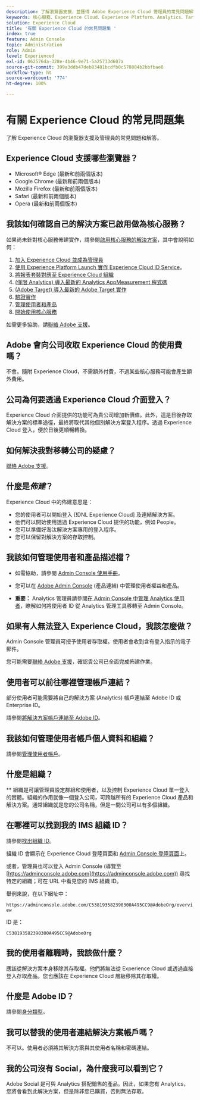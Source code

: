 ```yaml
---
description: 了解瀏覽器支援，並獲得 Adobe Experience Cloud 管理員的常見問題解答。
keywords: 核心服務、Experience Cloud、Experience Platform、Analytics、Target、使用者管理。
solution: Experience Cloud
title: '有關 Experience Cloud 的常見問題集 '
index: true
feature: Admin Console
topic: Administration
role: Admin
level: Experienced
exl-id: 062576da-328e-4b46-9e71-5a25733d607a
source-git-commit: 399a3ddb47deb83481bcdfb0c578804b2bbfbae8
workflow-type: ht
source-wordcount: '774'
ht-degree: 100%

---
```


# 有關 Experience Cloud 的常見問題集

了解 Experience Cloud 的瀏覽器支援及管理員的常見問題和解答。

## Experience Cloud 支援哪些瀏覽器？

* Microsoft® Edge (最新和前兩個版本)
* Google Chrome (最新和前兩個版本)
* Mozilla Firefox (最新和前兩個版本)
* Safari (最新和前兩個版本)
* Opera (最新和前兩個版本)

## 我該如何確認自己的解決方案已啟用做為核心服務？

如果尚未針對核心服務佈建實作，請參閱[啟用核心服務的解決方案](core-services.md#concept_07ED1D5C64234E77976E6D572E78FB9C)，其中會說明如何：

1. [加入 Experience Cloud 並成為管理員](core-services.md#section_2423F0BD3DF642658103310EE5EA6154)
1. [使用 Experience Platform Launch 實作 Experience Cloud ID Service](https://experienceleague.adobe.com/docs/experience-platform/tags/get-started/quick-start.html?lang=en)。
1. [將報表套裝對應至 Experience Cloud 組織](core-services.md#concept_apg_zq2_rw)
1. [(僅限 Analytics) 導入最新的 Analytics AppMeasurement 程式碼](core-services.md#section_1798D9D0F05C47E29816AC4EEB9A0913)
1. [(Adobe Target) 導入最新的 Adobe Target 實作](core-services.md#section_C2F4493C7A36406DAE2266B429A4BD24)
1. [驗證實作](core-services.md#section_E641782A0F4F44AF8C9C91216BE330D5)
1. [管理使用者和產品](core-services.md#section_B6E95F4E0E12483CB9DA99CBC0C5A4AF)
1. [開始使用核心服務](core-services.md#section_960C06093623462E8EA247B3E97274A1)

如需更多協助，請[聯絡 Adobe 支援](https://experienceleague.adobe.com/?support-solution=General#support)。

## Adobe 會向公司收取 Experience Cloud 的使用費嗎？

不會。隨附 Experience Cloud，不需額外付費，不過某些核心服務可能會產生額外費用。

## 公司為何要透過 Experience Cloud 介面登入？

Experience Cloud 介面提供的功能可為貴公司增加新價值。此外，這是日後存取解決方案的標準途徑，最終將取代其他個別解決方案登入程序。透過 Experience Cloud 登入，便於日後更順暢轉換。

## 如何解決我對移轉公司的疑慮？

[聯絡 Adobe 支援](https://experienceleague.adobe.com/?support-solution=General#support)。

## 什麼是&#x200B;_佈建_？

Experience Cloud 中的佈建意思是：

* 您的使用者可以開始登入 [!DNL Experience Cloud] 及連結解決方案。
* 他們可以開始使用透過 Experience Cloud 提供的功能，例如 People。
* 您可以準備好淘汰解決方案專用的登入程序。
* 您可以保留對解決方案的存取控制。

## 我該如何管理使用者和產品描述檔？

* 如需協助，請參閱 [Admin Console 使用手冊](https://helpx.adobe.com/enterprise/admin-guide.html)。

* 您可以在 [Adobe Admin Console](https://adminconsole.adobe.com/enterprise) (產品連結) 中管理使用者權益和產品。

* **重要：** Analytics 管理員請參閱[在 Admin Console 中管理 Analytics 使用者](https://experienceleague.adobe.com/docs/analytics/admin/user-product-management/user-management/migrate-users/c-migration-tool.html?lang=en)，瞭解如何將使用者 ID 從 Analytics 管理工具移轉至 Admin Console。

## 如果有人無法登入 Experience Cloud，我該怎麼做？

Admin Console 管理員可授予使用者存取權。使用者會收到含有登入指示的電子郵件。

您可能需要[聯絡 Adobe 支援](https://experienceleague.adobe.com/?support-solution=General#support)，確認貴公司已全面完成佈建作業。

## 使用者可以前往哪裡管理帳戶連結？

部分使用者可能需要將自己的解決方案 (Analytics) 帳戶連結至 Adobe ID 或 Enterprise ID。

請參閱[將解決方案帳戶連結至 Adobe ID](organizations.md#task_FD389E78640848919E247AC5E95B8369)。

## 我該如何管理使用者帳戶個人資料和組織？

請參閱[管理使用者帳戶](organizations.md#topic_C31CB834F109465A82ED57FF0563B3F1)。

## 什麼是組織？

** 組織是可讓管理員設定群組和使用者，以及控制 Experience Cloud 單一登入的實體。組織的作用就像一個登入公司，可跨越所有的 Experience Cloud 產品和解決方案。通常組織就是您的公司名稱，但是一間公司可以有多個組織。

## 在哪裡可以找到我的 IMS 組織 ID？

請參閱[找出組織 ID](organizations.md)。

組織 ID 會顯示在 Experience Cloud 登陸頁面和 [Admin Console 登陸頁面](https://adminconsole.adobe.com)上。

或者，管理員也可以登入 Admin Console (導覽至 [https://adminconsole.adobe.com](https://adminconsole.adobe.com)) 尋找特定的組織；可在 URL 中看見您的 IMS 組織 ID。

舉例來說，在以下網址中：

`https://adminconsole.adobe.com/C538193582390300A495CC9@AdobeOrg/overview`

ID 是：

`C538193582390300A495CC9@AdobeOrg`

## 我的使用者離職時，我該做什麼？

應該從解決方案本身移除其存取權。他們將無法從 Experience Cloud 或透過直接登入存取產品。您也應該在 Experience Cloud 層級移除其存取權。

## 什麼是 Adobe ID？

請參閱[身分類型](https://helpx.adobe.com/enterprise/using/identity.html)。

## 我可以替我的使用者連結解決方案帳戶嗎？

不可以。使用者必須將其解決方案與其使用者名稱和密碼連結。

## 我的公司沒有 Social，為什麼我可以看到它？

Adobe Social 是可與 Analytics 搭配銷售的產品。因此，如果您有 Analytics，您將會看到此解決方案，但是除非您已購買，否則無法存取。
